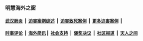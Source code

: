 
### 明慧海外之窗

####  [武汉肺炎](indexes/365.md?t=06221000) &nbsp;|&nbsp;  [迫害案例综述](indexes/328.md?t=06221000) &nbsp;|&nbsp; [迫害致死案例](indexes/277.md?t=06221000)  &nbsp;|&nbsp; [更多迫害案例](indexes/81.md?t=06221000)  &nbsp;|&nbsp; 
####  [时事评论](indexes/19.md?t=06221000) &nbsp;|&nbsp; [海外简讯](indexes/245.md?t=06221000)&nbsp;|&nbsp;  [社会支持](indexes/140.md?t=06221000) &nbsp;|&nbsp; [褒奖决议](indexes/282.md?t=06221000) &nbsp;|&nbsp; [社区报道](indexes/91.md?t=06221000)  &nbsp;|&nbsp; [天人之间](indexes/78.md?t=06221000) 

